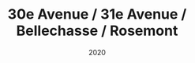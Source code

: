 ---
date: '2020'
title: '30e Avenue / 31e Avenue / Bellechasse / Rosemont'
type: ruelle_verte
district: rosemont
position: { lng: -73.57059686217416, lat: 45.56596744886869 }
---
